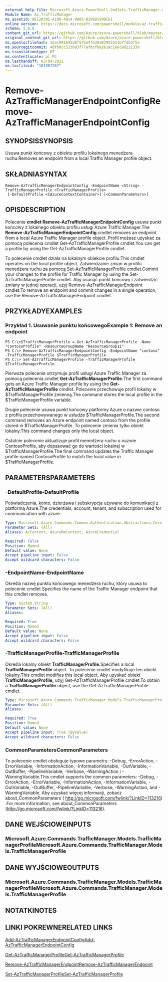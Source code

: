 ```yaml
---
external help file: Microsoft.Azure.PowerShell.Cmdlets.TrafficManager.dll-Help.xml
Module Name: Az.TrafficManager
ms.assetid: 8E12A392-A100-4814-9003-B2999150DCE1
online version: https://docs.microsoft.com/powershell/module/az.trafficmanager/remove-aztrafficmanagerendpointconfig
schema: 2.0.0
content_git_url: https://github.com/Azure/azure-powershell/blob/master/src/TrafficManager/TrafficManager/help/Remove-AzTrafficManagerEndpointConfig.md
original_content_git_url: https://github.com/Azure/azure-powershell/blob/master/src/TrafficManager/TrafficManager/help/Remove-AzTrafficManagerEndpointConfig.md
ms.openlocfilehash: 1dac991645d6f57ba4fe30a82955531b7fdb3f5a
ms.sourcegitcommit: 4dfb0cc533b83f77afdcfbe2618c1e6c8d221330
ms.translationtype: MT
ms.contentlocale: pl-PL
ms.lasthandoff: 03/04/2021
ms.locfileid: "101987267"
---
```

# <span data-ttu-id="2957a-101">Remove-AzTrafficManagerEndpointConfig</span><span class="sxs-lookup"><span data-stu-id="2957a-101">Remove-AzTrafficManagerEndpointConfig</span></span>

## <span data-ttu-id="2957a-102">SYNOPSIS</span><span class="sxs-lookup"><span data-stu-id="2957a-102">SYNOPSIS</span></span>
<span data-ttu-id="2957a-103">Usuwa punkt końcowy z obiektu profilu lokalnego menedżera ruchu.</span><span class="sxs-lookup"><span data-stu-id="2957a-103">Removes an endpoint from a local Traffic Manager profile object.</span></span>

## <span data-ttu-id="2957a-104">SKŁADNIA</span><span class="sxs-lookup"><span data-stu-id="2957a-104">SYNTAX</span></span>

```
Remove-AzTrafficManagerEndpointConfig -EndpointName <String> -TrafficManagerProfile <TrafficManagerProfile>
 [-DefaultProfile <IAzureContextContainer>] [<CommonParameters>]
```

## <span data-ttu-id="2957a-105">OPIS</span><span class="sxs-lookup"><span data-stu-id="2957a-105">DESCRIPTION</span></span>
<span data-ttu-id="2957a-106">Polecenie **cmdlet Remove-AzTrafficManagerEndpointConfig** usuwa punkt końcowy z lokalnego obiektu profilu usługi Azure Traffic Manager.</span><span class="sxs-lookup"><span data-stu-id="2957a-106">The **Remove-AzTrafficManagerEndpointConfig** cmdlet removes an endpoint from a local Azure Traffic Manager profile object.</span></span>
<span data-ttu-id="2957a-107">Profil możesz uzyskać za pomocą polecenia cmdlet Get-AzTrafficManagerProfile cmdlet.</span><span class="sxs-lookup"><span data-stu-id="2957a-107">You can get a profile by using the Get-AzTrafficManagerProfile cmdlet.</span></span>

<span data-ttu-id="2957a-108">To polecenie cmdlet działa na lokalnym obiekcie profilu.</span><span class="sxs-lookup"><span data-stu-id="2957a-108">This cmdlet operates on the local profile object.</span></span>
<span data-ttu-id="2957a-109">Zatwierdzanie zmian w profilu menedżera ruchu za pomocą Set-AzTrafficManagerProfile cmdlet.</span><span class="sxs-lookup"><span data-stu-id="2957a-109">Commit your changes to the profile for Traffic Manager by using the Set-AzTrafficManagerProfile cmdlet.</span></span>
<span data-ttu-id="2957a-110">Aby usunąć punkt końcowy i zatwierdzić zmiany w jednej operacji, użyj Remove-AzTrafficManagerEndpoint cmdlet.</span><span class="sxs-lookup"><span data-stu-id="2957a-110">To remove an endpoint and commit changes in a single operation, use the Remove-AzTrafficManagerEndpoint cmdlet.</span></span>

## <span data-ttu-id="2957a-111">PRZYKŁADY</span><span class="sxs-lookup"><span data-stu-id="2957a-111">EXAMPLES</span></span>

### <span data-ttu-id="2957a-112">Przykład 1. Usuwanie punktu końcowego</span><span class="sxs-lookup"><span data-stu-id="2957a-112">Example 1: Remove an endpoint</span></span>
```
PS C:\>$TrafficManagerProfile = Get-AzTrafficManagerProfile -Name "ContosoProfile" -ResourceGroupName "ResourceGroup11"
PS C:\> Remove-AzTrafficManagerEndpointConfig -EndpointName "contoso" -TrafficManagerProfile $TrafficManagerProfile 
PS C:\> Set-AzTrafficManagerProfile -TrafficManagerProfile $TrafficManagerProfile
```

<span data-ttu-id="2957a-113">Pierwsze polecenie otrzymuje profil usługi Azure Traffic Manager za pomocą polecenia cmdlet **Get-AzTrafficManagerProfile.**</span><span class="sxs-lookup"><span data-stu-id="2957a-113">The first command gets an Azure Traffic Manager profile by using the **Get-AzTrafficManagerProfile** cmdlet.</span></span>
<span data-ttu-id="2957a-114">Polecenie przechowuje profil lokalny w $TrafficManagerProfile zmienną.</span><span class="sxs-lookup"><span data-stu-id="2957a-114">The command stores the local profile in the $TrafficManagerProfile variable.</span></span>

<span data-ttu-id="2957a-115">Drugie polecenie usuwa punkt końcowy platformy Azure o nazwie contoso z profilu przechowywanego w usłudze $TrafficManagerProfile.</span><span class="sxs-lookup"><span data-stu-id="2957a-115">The second command removes an Azure endpoint named contoso from the profile stored in $TrafficManagerProfile.</span></span>
<span data-ttu-id="2957a-116">To polecenie zmienia tylko obiekt lokalny.</span><span class="sxs-lookup"><span data-stu-id="2957a-116">This command changes only the local object.</span></span>

<span data-ttu-id="2957a-117">Ostatnie polecenie aktualizuje profil menedżera ruchu o nazwie ContosoProfile, aby dopasować go do wartości lokalnej w $TrafficManagerProfile.</span><span class="sxs-lookup"><span data-stu-id="2957a-117">The final command updates the Traffic Manager profile named ContosoProfile to match the local value in $TrafficManagerProfile.</span></span>

## <span data-ttu-id="2957a-118">PARAMETERS</span><span class="sxs-lookup"><span data-stu-id="2957a-118">PARAMETERS</span></span>

### <span data-ttu-id="2957a-119">-DefaultProfile</span><span class="sxs-lookup"><span data-stu-id="2957a-119">-DefaultProfile</span></span>
<span data-ttu-id="2957a-120">Poświadczenia, konto, dzierżawa i subskrypcja używane do komunikacji z platformą Azure.</span><span class="sxs-lookup"><span data-stu-id="2957a-120">The credentials, account, tenant, and subscription used for communication with azure.</span></span>

```yaml
Type: Microsoft.Azure.Commands.Common.Authentication.Abstractions.Core.IAzureContextContainer
Parameter Sets: (All)
Aliases: AzContext, AzureRmContext, AzureCredential

Required: False
Position: Named
Default value: None
Accept pipeline input: False
Accept wildcard characters: False
```

### <span data-ttu-id="2957a-121">-EndpointName</span><span class="sxs-lookup"><span data-stu-id="2957a-121">-EndpointName</span></span>
<span data-ttu-id="2957a-122">Określa nazwę punktu końcowego menedżera ruchu, który usuwa to polecenie cmdlet.</span><span class="sxs-lookup"><span data-stu-id="2957a-122">Specifies the name of the Traffic Manager endpoint that this cmdlet removes.</span></span>

```yaml
Type: System.String
Parameter Sets: (All)
Aliases:

Required: True
Position: Named
Default value: None
Accept pipeline input: False
Accept wildcard characters: False
```

### <span data-ttu-id="2957a-123">-TrafficManagerProfile</span><span class="sxs-lookup"><span data-stu-id="2957a-123">-TrafficManagerProfile</span></span>
<span data-ttu-id="2957a-124">Określa lokalny obiekt **TrafficManagerProfile.**</span><span class="sxs-lookup"><span data-stu-id="2957a-124">Specifies a local **TrafficManagerProfile** object.</span></span>
<span data-ttu-id="2957a-125">To polecenie cmdlet modyfikuje ten obiekt lokalny.</span><span class="sxs-lookup"><span data-stu-id="2957a-125">This cmdlet modifies this local object.</span></span>
<span data-ttu-id="2957a-126">Aby uzyskać obiekt **TrafficManagerProfile,** użyj Get-AzTrafficManagerProfile cmdlet.</span><span class="sxs-lookup"><span data-stu-id="2957a-126">To obtain a **TrafficManagerProfile** object, use the Get-AzTrafficManagerProfile cmdlet.</span></span>

```yaml
Type: Microsoft.Azure.Commands.TrafficManager.Models.TrafficManagerProfile
Parameter Sets: (All)
Aliases:

Required: True
Position: Named
Default value: None
Accept pipeline input: True (ByValue)
Accept wildcard characters: False
```

### <span data-ttu-id="2957a-127">CommonParameters</span><span class="sxs-lookup"><span data-stu-id="2957a-127">CommonParameters</span></span>
<span data-ttu-id="2957a-128">To polecenie cmdlet obsługuje typowe parametry: -Debug, -ErrorAction, -ErrorVariable, -InformationAction, -InformationVariable, -OutVariable, -OutBuffer, -PipelineVariable, -Verbose, -WarningAction i -WarningVariable.</span><span class="sxs-lookup"><span data-stu-id="2957a-128">This cmdlet supports the common parameters: -Debug, -ErrorAction, -ErrorVariable, -InformationAction, -InformationVariable, -OutVariable, -OutBuffer, -PipelineVariable, -Verbose, -WarningAction, and -WarningVariable.</span></span> <span data-ttu-id="2957a-129">Aby uzyskać więcej informacji, zobacz about_CommonParameters ( http://go.microsoft.com/fwlink/?LinkID=113216) .</span><span class="sxs-lookup"><span data-stu-id="2957a-129">For more information, see about_CommonParameters (http://go.microsoft.com/fwlink/?LinkID=113216).</span></span>

## <span data-ttu-id="2957a-130">DANE WEJŚCIOWE</span><span class="sxs-lookup"><span data-stu-id="2957a-130">INPUTS</span></span>

### <span data-ttu-id="2957a-131">Microsoft.Azure.Commands.TrafficManager.Models.TrafficManagerProfile</span><span class="sxs-lookup"><span data-stu-id="2957a-131">Microsoft.Azure.Commands.TrafficManager.Models.TrafficManagerProfile</span></span>

## <span data-ttu-id="2957a-132">DANE WYJŚCIOWE</span><span class="sxs-lookup"><span data-stu-id="2957a-132">OUTPUTS</span></span>

### <span data-ttu-id="2957a-133">Microsoft.Azure.Commands.TrafficManager.Models.TrafficManagerProfile</span><span class="sxs-lookup"><span data-stu-id="2957a-133">Microsoft.Azure.Commands.TrafficManager.Models.TrafficManagerProfile</span></span>

## <span data-ttu-id="2957a-134">NOTATKI</span><span class="sxs-lookup"><span data-stu-id="2957a-134">NOTES</span></span>

## <span data-ttu-id="2957a-135">LINKI POKREWNE</span><span class="sxs-lookup"><span data-stu-id="2957a-135">RELATED LINKS</span></span>

[<span data-ttu-id="2957a-136">Add-AzTrafficManagerEndpointConfig</span><span class="sxs-lookup"><span data-stu-id="2957a-136">Add-AzTrafficManagerEndpointConfig</span></span>](./Add-AzTrafficManagerEndpointConfig.md)

[<span data-ttu-id="2957a-137">Get-AzTrafficManagerProfile</span><span class="sxs-lookup"><span data-stu-id="2957a-137">Get-AzTrafficManagerProfile</span></span>](./Get-AzTrafficManagerProfile.md)

[<span data-ttu-id="2957a-138">Remove-AzTrafficManagerEndpoint</span><span class="sxs-lookup"><span data-stu-id="2957a-138">Remove-AzTrafficManagerEndpoint</span></span>](./Remove-AzTrafficManagerEndpoint.md)

[<span data-ttu-id="2957a-139">Set-AzTrafficManagerProfile</span><span class="sxs-lookup"><span data-stu-id="2957a-139">Set-AzTrafficManagerProfile</span></span>](./Set-AzTrafficManagerProfile.md)


